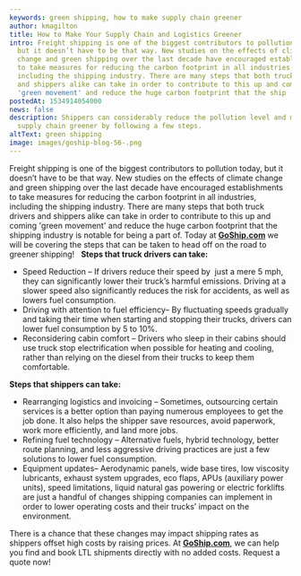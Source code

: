 ```yaml
---
keywords: green shipping, how to make supply chain greener
author: kmagilton
title: How to Make Your Supply Chain and Logistics Greener
intro: Freight shipping is one of the biggest contributors to pollution today,
  but it doesn’t have to be that way. New studies on the effects of climate
  change and green shipping over the last decade have encouraged establishments
  to take measures for reducing the carbon footprint in all industries,
  including the shipping industry. There are many steps that both truck drivers
  and shippers alike can take in order to contribute to this up and coming
  'green movement' and reduce the huge carbon footprint that the ship
postedAt: 1534914054000
news: false
description: Shippers can considerably reduce the pollution level and make their
  supply chain greener by following a few steps.
altText: green shipping
image: images/goship-blog-56-.png
---
```


Freight shipping is one of the biggest contributors to pollution today, but it doesn’t have to be that way. New studies on the effects of climate change and green shipping over the last decade have encouraged establishments to take measures for reducing the carbon footprint in all industries, including the shipping industry. There are many steps that both truck drivers and shippers alike can take in order to contribute to this up and coming 'green movement' and reduce the huge carbon footprint that the shipping industry is notable for being a part of. Today at [**GoShip.com**](https://goship.com) we will be covering the steps that can be taken to head off on the road to greener shipping!   **Steps that truck drivers can take:**

- Speed Reduction – If drivers reduce their speed by  just a mere 5 mph, they can significantly lower their truck’s harmful emissions. Driving at a slower speed also significantly reduces the risk for accidents, as well as lowers fuel consumption.
- Driving with attention to fuel efficiency– By fluctuating speeds gradually and taking their time when starting and stopping their trucks, drivers can lower fuel consumption by 5 to 10%.
- Reconsidering cabin comfort – Drivers who sleep in their cabins should use truck stop electrification when possible for heating and cooling, rather than relying on the diesel from their trucks to keep them comfortable.

**Steps that shippers can take:**

- Rearranging logistics and invoicing – Sometimes, outsourcing certain services is a better option than paying numerous employees to get the job done. It also helps the shipper save resources, avoid paperwork, work more efficiently, and land more jobs.
- Refining fuel technology – Alternative fuels, hybrid technology, better route planning, and less aggressive driving practices are just a few solutions to lower fuel consumption.
- Equipment updates– Aerodynamic panels, wide base tires, low viscosity lubricants, exhaust system upgrades, eco flaps, APUs (auxiliary power units), speed limitations, liquid natural gas powering or electric forklifts are just a handful of changes shipping companies can implement in order to lower operating costs and their trucks’ impact on the environment.

There is a chance that these changes may impact shipping rates as shippers offset high costs by raising prices. At **[GoShip.com](https://goship.com)**, we can help you find and book LTL shipments directly with no added costs. Request a quote now!
